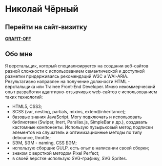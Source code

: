 # Николай Чёрный

## Перейти на сайт-визитку
[**GRAFIT-OFF**](https://grafit-off.github.io/grafit-off/build) 

## Обо мне 
Я верстальщик, который специализируется на создании веб-сайтов разной сложности с использованием семантической и доступной разметки придерживаясь рекомендаций W3C и WAI-ARIA. 
Результативно направлен на получение должности HTML - верстальщика или Trainee Front-End Developer. 
Имею некоммерческий опыт разработки адаптивно-отзывчивых web-сайтов с использованием таких технологий: 
* HTML5, CSS3; 
* SCSS (var, nesting, partials, mixins, extend/inheritance); 
* базовые знания JavaScript. Могу подключать и использовать библиотеки (Swiper, Inert, Parallax.js, SimpleBar и др.), создавать кастомные компоненты. Использую пузырьковый метод подписки элементов на слушатель и оптимизационные методы по типу debounce, throttle;
* БЭМ, БЭМ - naming, CSS БЭМ; 
* использую сборщик GULP, есть опыт в написании своей сборки; 
* знаком с версткой методом Pixel Perfect; 
* в своей верстке использую SVG-графику, SVG Sprites.
